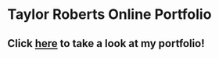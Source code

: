 # Taylor Roberts Online Portfolio

## Click [here](https://taystarr.github.io/react-portfolio/) to take a look at my portfolio!
